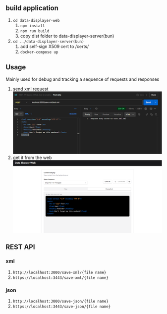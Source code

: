 ## build application 
1. `cd data-displayer-web`
    1. `npm install`
    2. `npm run build`
    3. copy dist folder to data-displayer-server(bun)
2. `cd ../data-displayer-server(bun)`
    1. add self-sign X509 cert to /certs/
    2. `docker-compose up`


## Usage
Mainly used for debug and tracking a sequence of requests and responses

1. send xml request
![post-xml](./public/post-xml.png)
2. get it from the web
![get-xml](./public/get-xml.png)

## REST API
### xml
1. `http://localhost:3000/save-xml/{file name}`
1. `https://localhost:3443/save-xml/{file name}`
### json
1. `http://localhost:3000/save-json/{file name}`
1. `https://localhost:3443/save-json/{file name}`